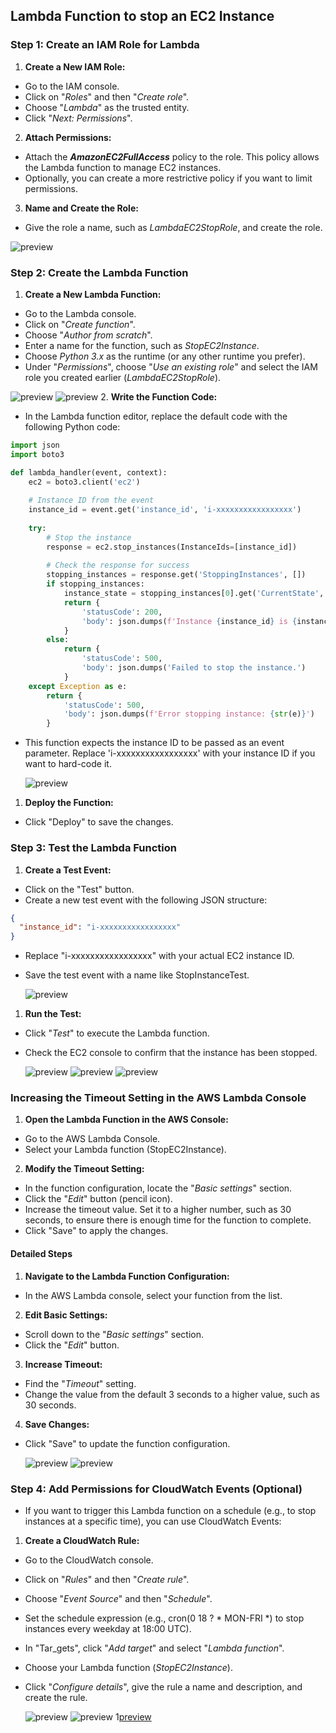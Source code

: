 ## Lambda Function to stop an EC2 Instance
### Step 1: Create an IAM Role for Lambda
1. **Create a New IAM Role:**

 * Go to the IAM console.
 * Click on "_Roles_" and then "_Create role_".
 * Choose "_Lambda_" as the trusted entity.
 * Click "_Next: Permissions_".
2. **Attach Permissions:**

* Attach the **_AmazonEC2FullAccess_** policy to the role. This policy allows the Lambda function to manage EC2 instances.
* Optionally, you can create a more restrictive policy if you want to limit permissions.
3. **Name and Create the Role:**

 * Give the role a name, such as _LambdaEC2StopRole_, and create the role.
  
  ![preview](images/lambda1.png)

### Step 2: Create the Lambda Function
1. **Create a New Lambda Function:**

 * Go to the Lambda console.
 * Click on "_Create function_".
 * Choose "_Author from scratch_".
 * Enter a name for the function, such as _StopEC2Instance_.
 * Choose _Python 3.x_ as the runtime (or any other runtime you prefer).
 * Under "_Permissions_", choose "_Use an existing role_" and select the IAM role you created earlier (_LambdaEC2StopRole_).
  
  ![preview](images/lambda2.png)
  ![preview](images/lambda3.png)
2. **Write the Function Code:**

* In the Lambda function editor, replace the default code with the following Python code:

```python
import json
import boto3

def lambda_handler(event, context):
    ec2 = boto3.client('ec2')
    
    # Instance ID from the event
    instance_id = event.get('instance_id', 'i-xxxxxxxxxxxxxxxxx')
    
    try:
        # Stop the instance
        response = ec2.stop_instances(InstanceIds=[instance_id])
        
        # Check the response for success
        stopping_instances = response.get('StoppingInstances', [])
        if stopping_instances:
            instance_state = stopping_instances[0].get('CurrentState', {}).get('Name')
            return {
                'statusCode': 200,
                'body': json.dumps(f'Instance {instance_id} is {instance_state} successfully!')
            }
        else:
            return {
                'statusCode': 500,
                'body': json.dumps('Failed to stop the instance.')
            }
    except Exception as e:
        return {
            'statusCode': 500,
            'body': json.dumps(f'Error stopping instance: {str(e)}')
        }

```
* This function expects the instance ID to be passed as an event parameter. Replace 'i-xxxxxxxxxxxxxxxxx' with your instance ID if you want to hard-code it.
  
  ![preview](images/lambda4.png)

1. **Deploy the Function:**

 * Click "Deploy" to save the changes.
### Step 3: Test the Lambda Function
1. **Create a Test Event:**

 * Click on the "Test" button.
 * Create a new test event with the following JSON structure:

```json
{
  "instance_id": "i-xxxxxxxxxxxxxxxxx"
}
```
* Replace "i-xxxxxxxxxxxxxxxxx" with your actual EC2 instance ID.
* Save the test event with a name like StopInstanceTest.
  
  ![preview](images/lambda8.png)

1. **Run the Test:**

* Click "_Test_" to execute the Lambda function.
* Check the EC2 console to confirm that the instance has been stopped.
  
  ![preview](images/lambda5.png)
  ![preview](images/lambda6.png)
  ![preview](images/lambda7.png)

### Increasing the Timeout Setting in the AWS Lambda Console
1. **Open the Lambda Function in the AWS Console:**

* Go to the AWS Lambda Console.
* Select your Lambda function (StopEC2Instance).
2. **Modify the Timeout Setting:**

* In the function configuration, locate the "_Basic settings_" section.
* Click the "_Edit_" button (pencil icon).
* Increase the timeout value. Set it to a higher number, such as 30 seconds, to ensure there is enough time for the function to complete.
* Click "Save" to apply the changes.
#### Detailed Steps
1. **Navigate to the Lambda Function Configuration:**

* In the AWS Lambda console, select your function from the list.
2. **Edit Basic Settings:**

* Scroll down to the "_Basic settings_" section.
* Click the "_Edit_" button.
3. **Increase Timeout:**

* Find the "_Timeout_" setting.
* Change the value from the default 3 seconds to a higher value, such as 30 seconds.

4. **Save Changes:**

* Click "Save" to update the function configuration.
  
  ![preview](images/lambda9.png)
  ![preview](images/lambda10.png)

### Step 4: Add Permissions for CloudWatch Events (Optional)
* If you want to trigger this Lambda function on a schedule (e.g., to stop instances at a specific time), you can use CloudWatch Events:

1. **Create a CloudWatch Rule:**
* Go to the CloudWatch console.
* Click on "_Rules_" and then "_Create rule_".
* Choose "_Event Source_" and then "_Schedule_".
* Set the schedule expression (e.g., cron(0 18 ? * MON-FRI *) to stop instances every weekday at 18:00 UTC).
* In "Tar_gets", click "_Add target_" and select "_Lambda function_".
* Choose your Lambda function (_StopEC2Instance_).
* Click "_Configure details_", give the rule a name and description, and create the rule.
  
  ![preview](images/lambda11.png)
  ![preview](images/lambda12.png)
  1[preview](images/lambda13.png)